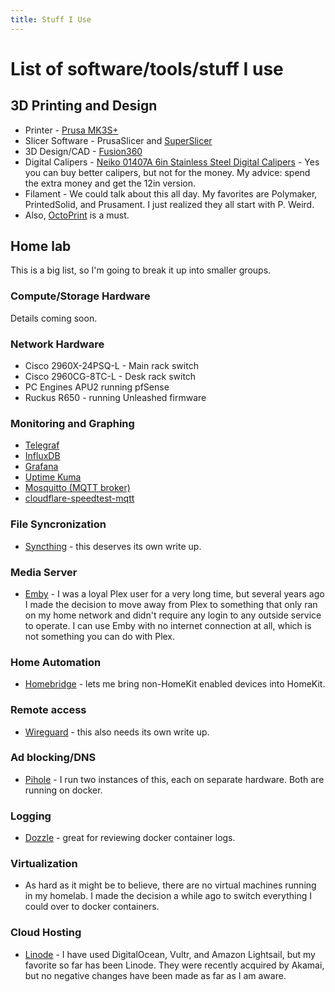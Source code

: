 ```yaml
---
title: Stuff I Use
---
```


# List of software/tools/stuff I use

## 3D Printing and Design
- Printer - [Prusa MK3S+](https://www.prusa3d.com/category/original-prusa-i3-mk3s/)
- Slicer Software - PrusaSlicer and [SuperSlicer](https://github.com/supermerill/SuperSlicer)
- 3D Design/CAD - [Fusion360](https://www.autodesk.com/products/fusion-360/personal)
- Digital Calipers - [Neiko 01407A 6in Stainless Steel Digital Calipers](https://www.amazon.com/Neiko-01407A-Electronic-Digital-Stainless/dp/B000GSLKIW/) - Yes you can buy better calipers, but not for the money. My advice: spend the extra money and get the 12in version. 
- Filament - We could talk about this all day. My favorites are Polymaker, PrintedSolid, and Prusament. I just realized they all start with P. Weird.
- Also, [OctoPrint](https://octoprint.org/) is a must.

## Home lab
This is a big list, so I'm going to break it up into smaller groups. 

### Compute/Storage Hardware
Details coming soon.

### Network Hardware
- Cisco 2960X-24PSQ-L - Main rack switch
- Cisco 2960CG-8TC-L - Desk rack switch
- PC Engines APU2 running pfSense
- Ruckus R650 - running Unleashed firmware

### Monitoring and Graphing
- [Telegraf](https://hub.docker.com/_/telegraf)
- [InfluxDB](https://hub.docker.com/_/influxdb)
- [Grafana](https://hub.docker.com/r/grafana/grafana)
- [Uptime Kuma](https://github.com/louislam/uptime-kuma)
- [Mosquitto (MQTT broker)](https://hub.docker.com/_/eclipse-mosquitto)
- [cloudflare-speedtest-mqtt](https://github.com/ccmpbll/cloudflare-speedtest-mqtt)

### File Syncronization
- [Syncthing](https://docs.syncthing.net/) - this deserves its own write up. 

### Media Server
- [Emby](https://emby.media/) - I was a loyal Plex user for a very long time, but several years ago I made the decision to move away from Plex to something that only ran on my home network and didn't require any login to any outside service to operate. I can use Emby with no internet connection at all, which is not something you can do with Plex. 

### Home Automation
- [Homebridge](https://github.com/homebridge/docker-homebridge) - lets me bring non-HomeKit enabled devices into HomeKit. 

### Remote access
- [Wireguard](https://www.wireguard.com/) - this also needs its own write up. 

### Ad blocking/DNS
- [Pihole](https://hub.docker.com/r/pihole/pihole) - I run two instances of this, each on separate hardware. Both are running on docker.

### Logging
- [Dozzle](https://dozzle.dev/) - great for reviewing docker container logs.

### Virtualization
- As hard as it might be to believe, there are no virtual machines running in my homelab. I made the decision a while ago to switch everything I could over to docker containers. 

### Cloud Hosting
- [Linode](https://www.linode.com/) - I have used DigitalOcean, Vultr, and Amazon Lightsail, but my favorite so far has been Linode. They were recently acquired by Akamai, but no negative changes have been made as far as I am aware. 
